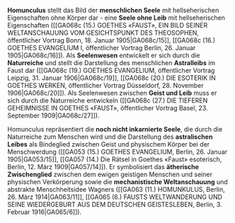 
**Homunculus** stellt das Bild der **menschlichen Seele** mit hellseherischen Eigenschaften ohne Körper dar - eine **Seele ohne Leib** mit hellseherischen Eigenschaften ([[GA068c (15.) GOETHES «FAUST», EIN BILD SEINER WELTANSCHAUUNG VOM GESICHTSPUNKT DES THEOSOPHEN, öffentlicher Vortrag Bonn, 18. Januar 1905|GA068c/15]], [[GA068c (16.) GOETHES EVANGELIUM I, öffentlicher Vortrag Berlin, 26. Januar 1905|GA068c/16]]). Als **Seelenwesen** entwickelt er sich durch die **Naturreiche** und stellt die Darstellung des menschlichen **Astralleibs** im Faust dar ([[GA068c (19.) GOETHES EVANGELIUM, öffentlicher Vortrag Leipzig, 31. Januar 1906|GA068c/19]], [[GA068c (20.) DIE ESOTERIK IN GOETHES WERKEN, öffentlicher Vortrag Düsseldorf, 28. November 1906|GA068c/20]]). Als Seelenwesen zwischen **Geist und Leib** muss er sich durch die Naturreiche entwickeln ([[GA068c (27.) DIE TIEFEREN GEHEIMNISSE IN GOETHES «FAUST», öffentlicher Vortrag Basel, 23. September 1909|GA068c/27]]).

Homunculus repräsentiert die **noch nicht inkarnierte Seele**, die durch die Naturreiche zum Menschen wird und die Darstellung des **astralischen Leibes** als Bindeglied zwischen Geist und physischem Körper bei der Menschwerdung ([[GA053 (15.) GOETHES EVANGELIUM, Berlin, 26. Januar 1905|GA053/15]], [[GA057 (14.) Die Rätsel in Goethes «Faust» esoterisch, Berlin, 12. März 1909|GA057/14]]). Er symbolisiert das **ätherische Zwischenglied** zwischen dem ewigen geistigen Menschen und seiner physischen Verkörperung sowie die **mechanistische Weltanschauung** und abstrakte Menschheitsidee Wagners ([[GA063 (11.) HOMUNKULUS, Berlin, 26. März 1914|GA063/11]], [[GA065 (6.) FAUSTS WELTWANDERUNG UND SEINE WIEDERGEBURT AUS DEM DEUTSCHEN GEISTESLEBEN, Berlin, 3. Februar 1916|GA065/6]]).
